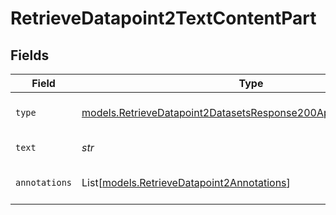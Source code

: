 # RetrieveDatapoint2TextContentPart


## Fields

| Field                                                                                                                                    | Type                                                                                                                                     | Required                                                                                                                                 | Description                                                                                                                              |
| ---------------------------------------------------------------------------------------------------------------------------------------- | ---------------------------------------------------------------------------------------------------------------------------------------- | ---------------------------------------------------------------------------------------------------------------------------------------- | ---------------------------------------------------------------------------------------------------------------------------------------- |
| `type`                                                                                                                                   | [models.RetrieveDatapoint2DatasetsResponse200ApplicationJSONType](../models/retrievedatapoint2datasetsresponse200applicationjsontype.md) | :heavy_check_mark:                                                                                                                       | The type of the content part.                                                                                                            |
| `text`                                                                                                                                   | *str*                                                                                                                                    | :heavy_check_mark:                                                                                                                       | The text content.                                                                                                                        |
| `annotations`                                                                                                                            | List[[models.RetrieveDatapoint2Annotations](../models/retrievedatapoint2annotations.md)]                                                 | :heavy_minus_sign:                                                                                                                       | Annotations for the text content.                                                                                                        |
